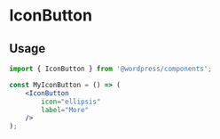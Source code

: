 # IconButton

## Usage

```jsx
import { IconButton } from '@wordpress/components';

const MyIconButton = () => (
	<IconButton
		icon="ellipsis"
		label="More"
	/>
);
```
